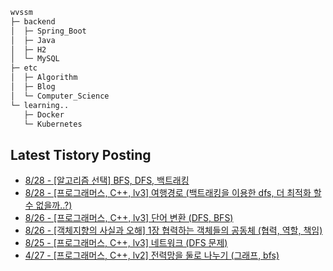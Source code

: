 
```bash
wvssm
├─ backend
│  ├─ Spring_Boot     
│  ├─ Java
│  ├─ H2
│  └─ MySQL  
├─ etc         
│  ├─ Algorithm  
│  ├─ Blog
│  └─ Computer_Science   
└─ learning..       
   ├─ Docker
   └─ Kubernetes           

```  

## Latest Tistory Posting<div class=blog-post text-align='left'>
 - [8/28 - [알고리즘 선택] BFS, DFS, 백트래킹](https://wvssm.tistory.com/entry/%EC%95%8C%EA%B3%A0%EB%A6%AC%EC%A6%98-%EC%84%A0%ED%83%9D-BFS-DFS-%EB%B0%B1%ED%8A%B8%EB%9E%98%ED%82%B9)
 - [8/28 - [프로그래머스, C++, lv3] 여행경로 (백트래킹을 이용한 dfs, 더 최적화 할 수 없을까..?)](https://wvssm.tistory.com/entry/%ED%94%84%EB%A1%9C%EA%B7%B8%EB%9E%98%EB%A8%B8%EC%8A%A4-C-lv3-%EC%97%AC%ED%96%89%EA%B2%BD%EB%A1%9C-%EB%B0%B1%ED%8A%B8%EB%9E%98%ED%82%B9%EC%9D%84-%EC%9D%B4%EC%9A%A9%ED%95%9C-dfs-%EB%8D%94-%EC%B5%9C%EC%A0%81%ED%99%94-%ED%95%A0-%EC%88%98-%EC%97%86%EC%9D%84%EA%B9%8C)
 - [8/26 - [프로그래머스, C++, lv3] 단어 변환 (DFS, BFS)](https://wvssm.tistory.com/entry/%ED%94%84%EB%A1%9C%EA%B7%B8%EB%9E%98%EB%A8%B8%EC%8A%A4-C-lv3-%EB%8B%A8%EC%96%B4-%EB%B3%80%ED%99%98-DFS)
 - [8/26 - [객체지향의 사실과 오해] 1장 협력하는 객체들의 공동체 (협력, 역할, 책임)](https://wvssm.tistory.com/entry/%EA%B0%9D%EC%B2%B4%EC%A7%80%ED%96%A5%EC%9D%98-%EC%82%AC%EC%8B%A4%EA%B3%BC-%EC%98%A4%ED%95%B4-1%EC%9E%A5-%ED%98%91%EB%A0%A5%ED%95%98%EB%8A%94-%EA%B0%9D%EC%B2%B4%EB%93%A4%EC%9D%98-%EA%B3%B5%EB%8F%99%EC%B2%B4-%ED%98%91%EB%A0%A5-%EC%97%AD%ED%95%A0-%EC%B1%85%EC%9E%84)
 - [8/25 - [프로그래머스, C++, lv3]  네트워크 (DFS 문제)](https://wvssm.tistory.com/entry/%ED%94%84%EB%A1%9C%EA%B7%B8%EB%9E%98%EB%A8%B8%EC%8A%A4-C-%EB%84%A4%ED%8A%B8%EC%9B%8C%ED%81%AC-DFS-%EB%AC%B8%EC%A0%9C)
 - [4/27 - [프로그래머스, C++, lv2] 전력망을 둘로 나누기 (그래프, bfs)](https://wvssm.tistory.com/entry/%ED%94%84%EB%A1%9C%EA%B7%B8%EB%9E%98%EB%A8%B8%EC%8A%A4-C-lv2-%EC%A0%84%EB%A0%A5%EB%A7%9D%EC%9D%84-%EB%91%98%EB%A1%9C-%EB%82%98%EB%88%84%EA%B8%B0-%EA%B7%B8%EB%9E%98%ED%94%84-bfs)

</div>
</div>
